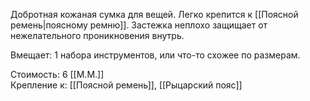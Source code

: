 Добротная кожаная сумка для вещей. Легко крепится к [[Поясной ремень|поясному ремню]]. Застежка неплохо защищает от нежелательного проникновения внутрь.

Вмещает: 1 набора инструментов, или что-то схожее по размерам.<br>

Стоимость: 6 [[М.М.]]<br>
Крепление к: [[Поясной ремень]], [[Рыцарский пояс]]<br>